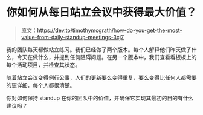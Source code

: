 # 你如何从每日站立会议中获得最大价值？

> 原文：<https://dev.to/timothymcgrath/how-do-you-get-the-most-value-from-daily-standup-meetings-3cj7>

我的团队每天都做站立练习。我们已经做了两个版本。每个人解释他们昨天做了什么，今天在做什么，并提到任何阻碍问题。在另一个版本中，我们查看看板板上的每个活动项目，并检查其状态。

随着站立会议变得例行公事，人们的更新要么变得重复，要么变得比任何人都需要的更详细，每个人都很清楚。

你对如何保持 standup 在你的团队中的价值，并确保它实现其最初的目的有什么建议吗？